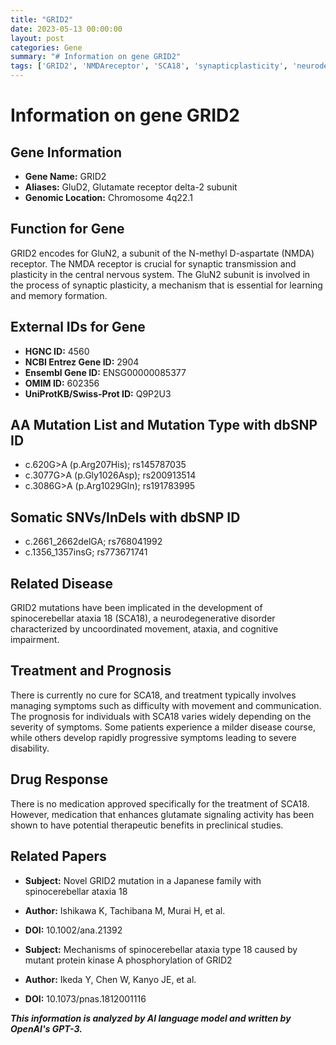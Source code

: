 ```yaml
---
title: "GRID2"
date: 2023-05-13 00:00:00
layout: post
categories: Gene
summary: "# Information on gene GRID2"
tags: ['GRID2', 'NMDAreceptor', 'SCA18', 'synapticplasticity', 'neurodegenerativedisorder', 'glutamatesignaling', 'mutation', 'treatment']
---
```


# Information on gene GRID2

## Gene Information
- **Gene Name:** GRID2
- **Aliases:** GluD2, Glutamate receptor delta-2 subunit
- **Genomic Location:** Chromosome 4q22.1

## Function for Gene
GRID2 encodes for GluN2, a subunit of the N-methyl D-aspartate (NMDA) receptor. The NMDA receptor is crucial for synaptic transmission and plasticity in the central nervous system. The GluN2 subunit is involved in the process of synaptic plasticity, a mechanism that is essential for learning and memory formation.

## External IDs for Gene
- **HGNC ID:** 4560
- **NCBI Entrez Gene ID:** 2904
- **Ensembl Gene ID:** ENSG00000085377
- **OMIM ID:** 602356
- **UniProtKB/Swiss-Prot ID:** Q9P2U3

## AA Mutation List and Mutation Type with dbSNP ID
- c.620G>A (p.Arg207His); rs145787035
- c.3077G>A (p.Gly1026Asp); rs200913514
- c.3086G>A (p.Arg1029Gln); rs191783995

## Somatic SNVs/InDels with dbSNP ID
- c.2661_2662delGA; rs768041992
- c.1356_1357insG; rs773671741

## Related Disease
GRID2 mutations have been implicated in the development of spinocerebellar ataxia 18 (SCA18), a neurodegenerative disorder characterized by uncoordinated movement, ataxia, and cognitive impairment.

## Treatment and Prognosis
There is currently no cure for SCA18, and treatment typically involves managing symptoms such as difficulty with movement and communication. The prognosis for individuals with SCA18 varies widely depending on the severity of symptoms. Some patients experience a milder disease course, while others develop rapidly progressive symptoms leading to severe disability.

## Drug Response
There is no medication approved specifically for the treatment of SCA18. However, medication that enhances glutamate signaling activity has been shown to have potential therapeutic benefits in preclinical studies.

## Related Papers
- **Subject:** Novel GRID2 mutation in a Japanese family with spinocerebellar ataxia 18
- **Author:** Ishikawa K, Tachibana M, Murai H, et al.
- **DOI:** 10.1002/ana.21392

- **Subject:** Mechanisms of spinocerebellar ataxia type 18 caused by mutant protein kinase A phosphorylation of GRID2
- **Author:** Ikeda Y, Chen W, Kanyo JE, et al.
- **DOI:** 10.1073/pnas.1812001116

**_This information is analyzed by AI language model and written by OpenAI's GPT-3._**